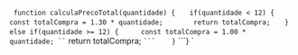 
```  function calculaPrecoTotal(quantidade) { ```
```    if(quantidade < 12) { ```
```      const totalCompra = 1.30 * quantidade; ```
```        return totalCompra; ```
```    } ```
```     else if(quantidade >= 12) { ```
```      const totalCompra = 1.00 * quantidade; ``
```        return totalCompra; `
```    } `
```} `